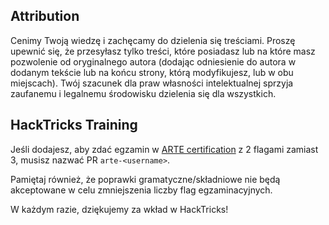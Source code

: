 ## Attribution
Cenimy Twoją wiedzę i zachęcamy do dzielenia się treściami. Proszę upewnić się, że przesyłasz tylko treści, które posiadasz lub na które masz pozwolenie od oryginalnego autora (dodając odniesienie do autora w dodanym tekście lub na końcu strony, którą modyfikujesz, lub w obu miejscach). Twój szacunek dla praw własności intelektualnej sprzyja zaufanemu i legalnemu środowisku dzielenia się dla wszystkich.

## HackTricks Training
Jeśli dodajesz, aby zdać egzamin w [ARTE certification](https://training.hacktricks.xyz/courses/arte) z 2 flagami zamiast 3, musisz nazwać PR `arte-<username>`.

Pamiętaj również, że poprawki gramatyczne/składniowe nie będą akceptowane w celu zmniejszenia liczby flag egzaminacyjnych.

W każdym razie, dziękujemy za wkład w HackTricks!
